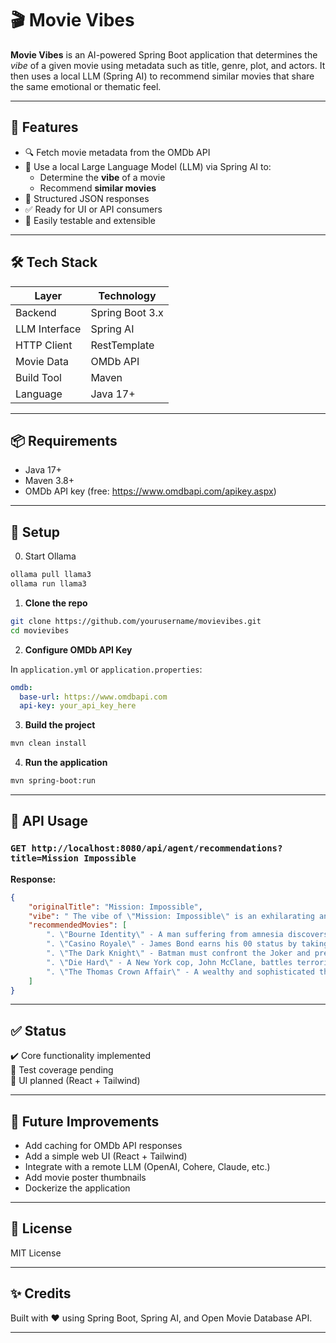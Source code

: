 # 🎬 Movie Vibes

**Movie Vibes** is an AI-powered Spring Boot application that determines the *vibe* of a given movie using metadata such as title, genre, plot, and actors. It then uses a local LLM (Spring AI) to recommend similar movies that share the same emotional or thematic feel.

---

## 🚀 Features

- 🔍 Fetch movie metadata from the OMDb API
- 🧠 Use a local Large Language Model (LLM) via Spring AI to:
  - Determine the **vibe** of a movie
  - Recommend **similar movies**
- 🧾 Structured JSON responses
- ✅ Ready for UI or API consumers
- 🧪 Easily testable and extensible

---

## 🛠️ Tech Stack

| Layer        | Technology               |
|--------------|---------------------------|
| Backend      | Spring Boot 3.x           |
| LLM Interface| Spring AI                 |
| HTTP Client  | RestTemplate              |
| Movie Data   | OMDb API                  |
| Build Tool   | Maven                     |
| Language     | Java 17+                  |

---

## 📦 Requirements

- Java 17+
- Maven 3.8+
- OMDb API key (free: https://www.omdbapi.com/apikey.aspx)

---

## 🔧 Setup

0. Start Ollama

```bash
ollama pull llama3
ollama run llama3
```

1. **Clone the repo**

```bash
git clone https://github.com/yourusername/movievibes.git
cd movievibes
```

2. **Configure OMDb API Key**

In `application.yml` or `application.properties`:

```yaml
omdb:
  base-url: https://www.omdbapi.com
  api-key: your_api_key_here
```

3. **Build the project**

```bash
mvn clean install
```

4. **Run the application**

```bash
mvn spring-boot:run
```

---

## 🔗 API Usage

### `GET http://localhost:8080/api/agent/recommendations?title=Mission Impossible`

**Response:**

```json
{
    "originalTitle": "Mission: Impossible",
    "vibe": " The vibe of \"Mission: Impossible\" is an exhilarating and suspenseful action-adventure, where a falsely accused secret agent embarks on a high-stakes mission to clear his name and uncover the true traitor, all while evading danger and outwitting enemies.",
    "recommendedMovies": [
        ". \"Bourne Identity\" - A man suffering from amnesia discovers he's a highly trained assassin and sets out to uncover his past while eluding the CIA.",
        ". \"Casino Royale\" - James Bond earns his 00 status by taking on a dangerous terrorist who plans to bankrupt a casino in this action-packed spy thriller.",
        ". \"The Dark Knight\" - Batman must confront the Joker and prevent him from wreaking havoc on Gotham City in this gritty superhero tale.",
        ". \"Die Hard\" - A New York cop, John McClane, battles terrorists inside a Los Angeles skyscraper during a Christmas party, determined to save hostages and thwart the heist.",
        ". \"The Thomas Crown Affair\" - A wealthy and sophisticated thief, Thomas Crown, is suspected of a daring art heist and must outwit investigator Vincent Terrell in this cat-and-mouse thriller."
    ]
}
```

---

## ✅ Status

✔️ Core functionality implemented  
🧪 Test coverage pending  
🎨 UI planned (React + Tailwind)

---

## 🌟 Future Improvements

- Add caching for OMDb API responses
- Add a simple web UI (React + Tailwind)
- Integrate with a remote LLM (OpenAI, Cohere, Claude, etc.)
- Add movie poster thumbnails
- Dockerize the application

---

## 📄 License

MIT License

---

## ✨ Credits

Built with ❤️ using Spring Boot, Spring AI, and Open Movie Database API.

---